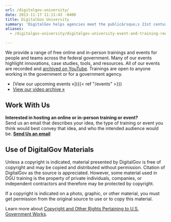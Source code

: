 ```yaml
---
url: /digitalgov-university/
date: 2013-11-17 11:11:43 -0400
title: DigitalGov University
summary: 'DigitalGov helps agencies meet the public&rsquo;s 21st century digital expectations by providing a platform for federal agencies to share innovations, offer case-studies, host summits and workshops and connect with each other.'
aliases:
  - /digitalgov-university/digitalgov-university-event-and-training-request-form/

---
```


We provide a range of free online and in-person trainings and events for people and teams across the federal government. Many of our events highlight innovations, case studies, tools, and resources. All of our events are recorded and [archived on YouTube](https://youtube.com/digitalgov). Trainings are open to anyone working in the government or for a government agency.

- [View our upcoming events »]({{< ref "/events" >}})
- [View our video archive »](https://youtube.com/digitalgov)

## Work With Us

**Interested in hosting an online or in-person training or event?**<br/>
Send us an email that describes your idea, the type of training or event you think would best convey that idea, and who the intended audience would be. [**Send Us an email**](mailto:digitalgovu@gsa.gov?subject=Training%20Idea)

## Use of DigitalGov Materials

Unless a copyright is indicated, material presented by DigitalGov is free of copyright and may be copied and distributed without permission. Citation of DigitalGov as the source is appreciated. However, some material used in DGU training is the property of private individuals, companies, or independent contractors and therefore may be protected by copyright.

If a copyright is indicated on a photo, graphic, or other material, you must get permission from the original source to use or to copy this material.

Learn more about [Copyright and Other Rights Pertaining to U.S. Government Works](http://www.usa.gov/copyright.shtml).
